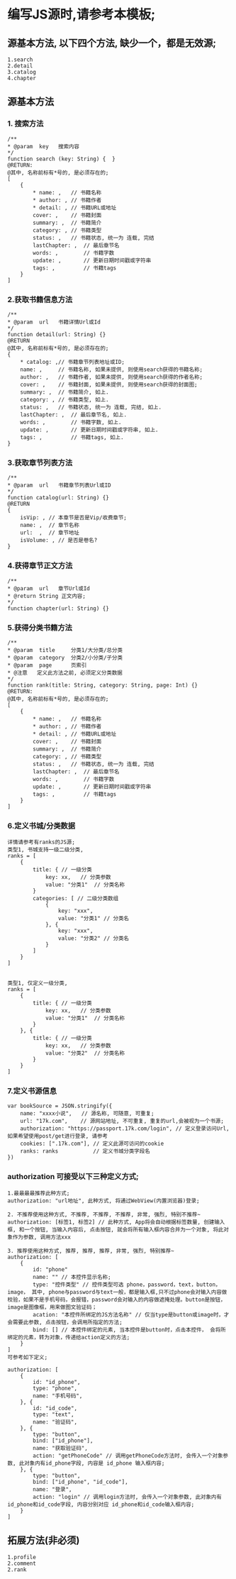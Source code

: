 # 编写JS源时,请参考本模板;

## 源基本方法, 以下四个方法, 缺少一个，都是无效源;
    1.search
    2.detail
    3.catalog
    4.chapter

## 源基本方法

### 1. 搜索方法
    /**
    * @param  key   搜索内容
    */
    function search (key: String) {  }
    @RETURN:
    @其中, 名称前标有*号的, 是必须存在的;
    [
        {
            * name: ,   // 书籍名称
            * author: , // 书籍作者
            * detail: , // 书籍URL或地址
            cover: ,    // 书籍封面
            summary: ,  // 书籍简介
            category: , // 书籍类型
            status: ,   // 书籍状态, 统一为 连载, 完结
            lastChapter: ,  // 最后章节名
            words: ,        // 书籍字数
            update: ,       // 更新日期时间戳或字符串
            tags: ,         // 书籍tags
        }
    ]

### 2.获取书籍信息方法
    /**
    * @param  url   书籍详情Url或Id
    */
    function detail(url: String) {}
    @RETURN
    @其中, 名称前标有*号的, 是必须存在的;
    {
        * catalog: ,// 书籍章节列表地址或ID;
        name: ,     // 书籍名称, 如果未提供, 则使用search获得的书籍名称;
        author: ,   // 书籍作者, 如果未提供, 则使用search获得的作者名称;
        cover: ,    // 书籍封面, 如果未提供, 则使用search获得的封面图;
        summary: ,  // 书籍简介, 如上.
        category: , // 书籍类型, 如上.
        status: ,   // 书籍状态, 统一为 连载, 完结, 如上.
        lastChapter: ,  // 最后章节名, 如上.
        words: ,        // 书籍字数, 如上.
        update: ,       // 更新日期时间戳或字符串, 如上.
        tags: ,         // 书籍tags, 如上.
    }

### 3.获取章节列表方法
    /**
    * @param  url   书籍章节列表Url或ID
    */
    function catalog(url: String) {}
    @RETURN
    {
        isVip: , // 本章节是否是Vip/收费章节;
        name: ,  // 章节名称
        url:  ,  // 章节地址
        isVolume: , // 是否是卷名? 
    }


### 4.获得章节正文方法
    /**
    * @param  url   章节Url或Id
    * @return String 正文内容;
    */
    function chapter(url: String) {}


### 5.获得分类书籍方法
    /**
    * @param  title     分类1/大分类/总分类
    * @param  category  分类2/小分类/子分类
    * @param  page      页索引
    * @注意   定义此方法之前, 必须定义分类数据
    */
    function rank(title: String, category: String, page: Int) {}
    @RETURN:
    @其中, 名称前标有*号的, 是必须存在的;
    [
        {
            * name: ,   // 书籍名称
            * author: , // 书籍作者
            * detail: , // 书籍URL或地址
            cover: ,    // 书籍封面
            summary: ,  // 书籍简介
            category: , // 书籍类型
            status: ,   // 书籍状态, 统一为 连载, 完结
            lastChapter: ,  // 最后章节名
            words: ,        // 书籍字数
            update: ,       // 更新日期时间戳或字符串
            tags: ,         // 书籍tags
        }
    ]


### 6.定义书城/分类数据
    详情请参考有ranks的JS源;
    类型1, 书城支持一级二级分类,
    ranks = [
        {
            title: { // 一级分类
                key: xx,   // 分类参数
                value: "分类1"  // 分类名称 
            }
            categories: [ // 二级分类数组
                {
                    key: "xxx",
                    value: "分类1" // 分类名
                }, { 
                    key: "xxx",
                    value: "分类2" // 分类名
                }
            ]
        }
    ]


    类型1, 仅定义一级分类,
    ranks = [
        {
            title: { // 一级分类
                key: xx,   // 分类参数
                value: "分类1"  // 分类名称 
            }
        }, {
            title: { // 一级分类
                key: xx,   // 分类参数
                value: "分类2"  // 分类名称 
            }
        }
    ]

### 7.定义书源信息
    var bookSource = JSON.stringify({
        name: "xxxx小说",   // 源名称, 可随意, 可重复;
        url: "17k.com",    // 源网站地址, 不可重复, 重复的url,会被视为一个书源;
        authorization: "https://passport.17k.com/login", // 定义登录访问Url, 如果希望使用post/get进行登录, 请参考
        cookies: [".17k.com"], // 定义此源可访问的cookie
        ranks: ranks           // 定义书城分类字段名
    })

### authorization 可接受以下三种定义方式;

    1.最最最最推荐此种方式;
    authorization: "url地址", 此种方式, 将通过WebView(内置浏览器)登录;

    2. 不推荐使用这种方式, 不推荐, 不推荐, 不推荐, 非常, 强烈, 特别不推荐~
    authorization: [标签1, 标签2] // 此种方式, App将会自动根据标签数量, 创建输入框, 和一个按钮, 当输入内容后, 点击按钮, 就会将所有输入框内容合并为一个对象, 将此对象作为参数, 调用方法xxx

    3. 推荐使用这种方式, 推荐, 推荐, 推荐, 非常, 强烈, 特别推荐~
    authorization: [
        {
            id: "phone"
            name: "" // 本控件显示名称;
            type: "控件类型" // 控件类型可选 phone，password，text，button，image， 其中, phone与password与text一般，都是输入框,只不过phone会对输入内容做校验，如果不是手机号码，会报错，password会对输入的内容做遮掩处理。button是按钮，image是图像框，用来做图文验证码；
            acation: "本控件所绑定的JS方法名称" // 仅当type是button或image时，才会需要此参数, 点击按钮，会调用所指定的方法;
            bind: [] // 本控件绑定的元素, 当本控件是button时，点击本控件， 会将所绑定的元素，转为对象，传递给action定义的方法;
        }
    ]
    可参考如下定义;

    authorization: [
        {
            id: "id_phone",
            type: "phone", 
            name: "手机号码",
        }, {
            id: "id_code",
            type: "text", 
            name: "验证码",
        }, {
            type: "button",
            bind: ["id_phone"],
            name: "获取验证码",
            action: "getPhoneCode" // 调用getPhoneCode方法时, 会传入一个对象参数, 此对象内有id_phone字段, 内容是 id_phone 输入框内容;
        }, {
            type: "button",
            bind: ["id_phone", "id_code"],
            name: "登录",
            action: "login" // 调用login方法时, 会传入一个对象参数, 此对象内有id_phone和id_code字段, 内容分别对应 id_phone和id_code输入框内容;
        }
    ]


## 拓展方法(非必须)
    1.profile 
    2.comment 
    2.rank 